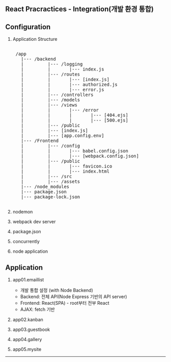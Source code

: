 ## React Pracractices - Integration(개발 환경 통합)

## Configuration
1. Application Structure

    <pre>   
    /app
      |--- /backend
      |         |--- /logging
      |         |       |--- index.js 
      |         |--- /routes
      |         |       |--- [index.js]
      |         |       |--- authorized.js
      |         |       |--- error.js
      |         |--- /controllers
      |         |--- /models                
      |         |--- /views
      |         |       |--- /error
      |         |       |       |--- [404.ejs]
      |         |       |       |--- [500.ejs]
      |         |--- /public
      |         |--- [index.js] 
      |         |--- [app.config.env]                
      |--- /Frontend
      |         |--- /config
      |         |       |--- babel.config.json
      |         |       |--- [webpack.config.json]
      |         |--- /public
      |         |       |--- favicon.ico
      |         |       |--- index.html
      |         |--- /src
      |         |--- /assets
      |--- /node_modules
      |--- package.json
      |--- package-lock.json
    </pre>

2. nodemon
3. webpack dev server
4. package.json
5. concurrently
6. node application

## Application
1. app01.emaillist
    - 개발 통합 설정 (with Node Backend)
    - Backend: 전체 API(Node Express 기반의 API server)
    - Frontend: React(SPA) - root부터 전부 React
    - AJAX: fetch 기반

2. app02.kanban
3. app03.guestbook
4. app04.gallery
5. app05.mysite
---  